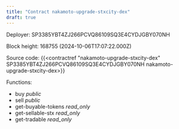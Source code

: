 ```yaml
---
title: "Contract nakamoto-upgrade-stxcity-dex"
draft: true
---
```

Deployer: SP3385YBT4ZJ266PCVQ86109SQ3E4CYDJGBY070NH


 



Block height: 168755 (2024-10-06T17:07:22.000Z)

Source code: {{<contractref "nakamoto-upgrade-stxcity-dex" SP3385YBT4ZJ266PCVQ86109SQ3E4CYDJGBY070NH nakamoto-upgrade-stxcity-dex>}}

Functions:

* buy _public_
* sell _public_
* get-buyable-tokens _read_only_
* get-sellable-stx _read_only_
* get-tradable _read_only_

